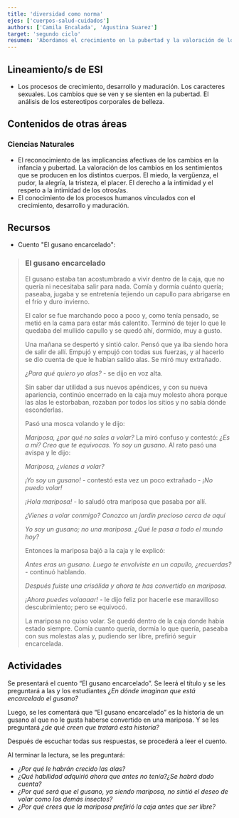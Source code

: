 ```yaml
---
title: 'diversidad como norma'
ejes: ['cuerpos-salud-cuidados']
authors: ['Camila Encalada', 'Agustina Suarez']
target: 'segundo ciclo'
resumen: 'Abordamos el crecimiento en la pubertad y la valoración de los cambios emocionales, utilizando el cuento "El gusano encarcelado" para actividades reflexivas.'
---
```


## Lineamiento/s de ESI

- Los procesos de crecimiento, desarrollo y maduración. Los caracteres sexuales. Los cambios que se ven y se sienten en la pubertad. El análisis de los estereotipos corporales de belleza.

## Contenidos de otras áreas

### Ciencias Naturales

- El reconocimiento de las implicancias afectivas de los cambios en la infancia y pubertad. La valoración de los cambios en los sentimientos que se producen en los distintos cuerpos. El miedo, la vergüenza, el pudor, la alegría, la tristeza, el placer. El derecho a la intimidad y el respeto a la
intimidad de los otros/as.
- El conocimiento de los procesos humanos vinculados con el crecimiento, desarrollo y maduración.

## Recursos

- Cuento "El gusano encarcelado":

> ### El gusano encarcelado
>
> El gusano estaba tan acostumbrado a vivir dentro de la caja, que no quería ni necesitaba salir para nada. Comía y dormía cuánto quería; paseaba, jugaba y se entretenía tejiendo un capullo para abrigarse en el frío y duro invierno.
>
> El calor se fue marchando poco a poco y, como tenía pensado, se metió en la cama para estar más calentito. Terminó de tejer lo que le quedaba del mullido capullo y se quedó ahí, dormido, muy a gusto.
>
> Una mañana se despertó y sintió calor. Pensó que ya iba siendo hora de salir de allí. Empujó y empujó con todas sus fuerzas, y al hacerlo se dio cuenta de que le habían salido alas. Se miró muy extrañado.
>
> *¿Para qué quiero yo alas?* - se dijo en voz alta.
>
> Sin saber dar utilidad a sus nuevos apéndices, y con su nueva apariencia, continúo encerrado en la caja muy molesto ahora porque las alas le estorbaban, rozaban por todos los sitios y no sabía dónde esconderlas.
>
> Pasó una mosca volando y le dijo:
>
> *Mariposa, ¿por qué no sales a volar?* La miró confuso y contestó:
*¿Es a mí? Creo que te equivocas. Yo soy un gusano.* Al rato pasó una avispa y le dijo:
>
> *Mariposa, ¿vienes a volar?*
>
> *¡Yo soy un gusano!* - contestó esta vez un poco extrañado - *¡No puedo volar!*
>
> *¡Hola mariposa!* - lo saludó otra mariposa que pasaba por allí.
>
> *¿Vienes a volar conmigo? Conozco un jardín precioso cerca de aquí*
>
> *Yo soy un gusano; no una mariposa. ¿Qué le pasa a todo el mundo hoy?*
>
> Entonces la mariposa bajó a la caja y le explicó:
>
>*Antes eras un gusano. Luego te envolviste en un capullo, ¿recuerdas?* - continuó hablando.
>
> *Después fuiste una crisálida y ahora te has convertido en mariposa.*
>
> *¡Ahora puedes volaaaar!* - le dijo feliz por hacerle ese maravilloso descubrimiento; pero se equivocó.
>
> La mariposa no quiso volar. Se quedó dentro de la caja donde había estado siempre. Comía cuanto quería, dormía lo que quería, paseaba con sus molestas alas y, pudiendo ser libre, prefirió seguir encarcelada.

## Actividades

Se presentará el cuento “El gusano encarcelado”. Se leerá el título y se les preguntará a las y los estudiantes *¿En dónde imaginan que está encarcelado el gusano?*

Luego, se les comentará que “El gusano encarcelado” es la historia de un gusano al que no le gusta haberse convertido en una mariposa. Y se les preguntará *¿de qué creen que tratará esta historia?*

Después de escuchar todas sus respuestas, se procederá a leer el cuento.

Al terminar la lectura, se les preguntará:

- *¿Por qué le habrán crecido las alas?*
- *¿Qué habilidad adquirió ahora que antes no tenía?¿Se habrá dado cuenta?*
- *¿Por qué será que el gusano, ya siendo mariposa, no sintió el deseo
de volar como los demás insectos?*
- *¿Por qué crees que la mariposa prefirió la caja antes que ser libre?*
